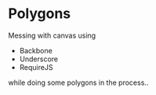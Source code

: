 # Polygons
Messing with canvas using
* Backbone
* Underscore
* RequireJS

while doing some polygons in the process..

